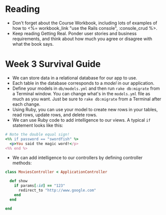 # Reading

* Don't forget about the Course Workbook, including lots of examples of how to <%= workbook_link "use the Rails console", :console_crud %>.
* Keep reading Getting Real.  Ponder user stories and business requirements, and think about how much you agree or disagree with what the book says.

# Week 3 Survival Guide

* We can store data in a relational database for our app to use.
* Each table in the database corresponds to a *model* in our application.
* Define your models in `db/models.yml` and then run `rake db:migrate` from a Terminal window.  You can change what's in the `models.yml` file as much as you want.  Just be sure to `rake db:migrate` from a Terminal after each change.
* Using Ruby, you can use your model to create new rows in your tables, read rows, update rows, and delete rows.  
* We can use Ruby code to add intelligence to our views.  A typical `if` statement looks like this:

``` ruby
# Note the double equal sign!
<%% if password == "swordfish" %>
  <p>You said the magic word!</p>
<%% end %>
```

* We can add intelligence to our controllers by defining controller methods:

``` ruby
class MoviesController < ApplicationController

  def show
    if params[:id] == "123"
      redirect_to "http://www.google.com"
    end
  end

end
```
